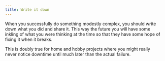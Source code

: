 ```yaml
---
title: Write it down
---
```

When you successfully do something modestly complex, 
you should write down what you did and share it.
This way the future you will have some inkling of what you
were thinking at the time so that they have some hope of fixing it when it breaks.

This is doubly true for home and hobby projects where
you might really never notice downtime until much later
than the actual failure.